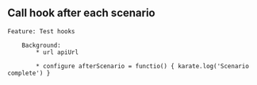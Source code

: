 ## Call hook after each scenario

```gherkin
Feature: Test hooks

    Background:
        * url apiUrl

        * configure afterScenario = functio() { karate.log('Scenario complete') }
```